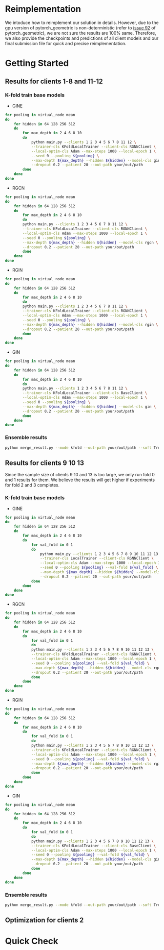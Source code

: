 # Reimplementation
We intoduce how to reimplement our solution in details.
However, due to the gpu version of pytorch_geometric is non-deterministic (refer to [issue 92](https://github.com/pyg-team/pytorch_geometric/issues/92) of pytorch_geometric), we are not sure the results are 100% same.
Therefore, we also provide the checkpoints and predictions of all client models and our final submission file for quick and precise reimplementation.


# Getting Started
## Results for clients 1-8 and 11-12

### K-fold train base models
* GINE
```bash
for pooling in virtual_node mean
do
    for hidden in 64 128 256 512
    do
        for max_depth in 2 4 6 8 10
        do
            python main.py --clients 1 2 3 4 5 6 7 8 11 12 \
            --trainer-cls KFoldLocalTrainer --client-cls RGNNClient \
            --local-optim-cls Adam --max-steps 1000 --local-epoch 1 \
            --seed 0 --pooling ${pooling} \
            --max-depth ${max_depth} --hidden ${hidden} --model-cls gine \
            --dropout 0.2 --patient 20 --out-path your/out/path
        done
    done
done
```

* RGCN
```bash
for pooling in virtual_node mean
do
    for hidden in 64 128 256 512
    do
        for max_depth in 2 4 6 8 10
        do
        python main.py --clients 1 2 3 4 5 6 7 8 11 12 \
        --trainer-cls KFoldLocalTrainer --client-cls RGNNClient \
        --local-optim-cls Adam --max-steps 1000 --local-epoch 1 \
        --seed 0 --pooling ${pooling} \
        --max-depth ${max_depth} --hidden ${hidden} --model-cls rgcn \
        --dropout 0.2 --patient 20 --out-path your/out/path
        done
    done
done
```

* RGIN
```bash
for pooling in virtual_node mean
do
    for hidden in 64 128 256 512
    do
        for max_depth in 2 4 6 8 10
        do
        python main.py --clients 1 2 3 4 5 6 7 8 11 12 \
        --trainer-cls KFoldLocalTrainer --client-cls RGNNClient \
        --local-optim-cls Adam --max-steps 1000 --local-epoch 1 \
        --seed 0 --pooling ${pooling} \
        --max-depth ${max_depth} --hidden ${hidden} --model-cls rgin \
        --dropout 0.2 --patient 20 --out-path your/out/path
        done
    done
done
```

* GIN
```bash
for pooling in virtual_node mean
do
    for hidden in 64 128 256 512
    do
        for max_depth in 2 4 6 8 10
        do
        python main.py --clients 1 2 3 4 5 6 7 8 11 12 \
        --trainer-cls KFoldLocalTrainer --client-cls BaseClient \
        --local-optim-cls Adam --max-steps 1000 --local-epoch 1 \
        --seed 0 --pooling ${pooling} \
        --max-depth ${max_depth} --hidden ${hidden} --model-cls gin \
        --dropout 0.2 --patient 20 --out-path your/out/path
        done
    done
done
```

### Ensemble results
```bash
python merge_result.py --mode kfold --out-path your/out/path --soft True --topk_min 20 --topk_max 40 --clients 1 2 3 4 5 6 7 8 11 12 --save-path your/save/path
```


## Results for clients 9 10 13
Since the sample size of clients 9 10 and 13 is too large, we only run fold 0 and 1 results for them.
We believe the results will get higher if experiments for fold 2 and 3 completes.

### K-fold train base models
* GINE
```bash
for pooling in virtual_node mean
do
    for hidden in 64 128 256 512
    do
        for max_depth in 2 4 6 8 10
        do
            for val_fold in 0 1
            do
                python main.py --clients 1 2 3 4 5 6 7 8 9 10 11 12 13 \
                --trainer-cls LocalTrainer --client-cls RGNNClient \
                --local-optim-cls Adam --max-steps 1000 --local-epoch 1 \
                --seed 0 --pooling ${pooling} --val-fold ${val_fold} \
                --max-depth ${max_depth} --hidden ${hidden} --model-cls gine \
                --dropout 0.2 --patient 20 --out-path your/out/path
            done
        done
    done
done
```

* RGCN
```bash
for pooling in virtual_node mean
do
    for hidden in 64 128 256 512
    do
        for max_depth in 2 4 6 8 10
        do
            for val_fold in 0 1
            do
            python main.py --clients 1 2 3 4 5 6 7 8 9 10 11 12 13 \
            --trainer-cls KFoldLocalTrainer --client-cls RGNNClient \
            --local-optim-cls Adam --max-steps 1000 --local-epoch 1 \
            --seed 0 --pooling ${pooling} --val-fold ${val_fold} \
            --max-depth ${max_depth} --hidden ${hidden} --model-cls rgcn \
            --dropout 0.2 --patient 20 --out-path your/out/path
            done
        done
    done
done
```

* RGIN
```bash
for pooling in virtual_node mean
do
    for hidden in 64 128 256 512
    do
        for max_depth in 2 4 6 8 10
        do
            for val_fold in 0 1
            do
            python main.py --clients 1 2 3 4 5 6 7 8 9 10 11 12 13 \
            --trainer-cls KFoldLocalTrainer --client-cls RGNNClient \
            --local-optim-cls Adam --max-steps 1000 --local-epoch 1 \
            --seed 0 --pooling ${pooling} --val-fold ${val_fold} \
            --max-depth ${max_depth} --hidden ${hidden} --model-cls rgin \
            --dropout 0.2 --patient 20 --out-path your/out/path
            done
        done
    done
done
```

* GIN
```bash
for pooling in virtual_node mean
do
    for hidden in 64 128 256 512
    do
        for max_depth in 2 4 6 8 10
        do
            for val_fold in 0 1
            do
            python main.py --clients 1 2 3 4 5 6 7 8 9 10 11 12 13 \
            --trainer-cls KFoldLocalTrainer --client-cls BaseClient \
            --local-optim-cls Adam --max-steps 1000 --local-epoch 1 \
            --seed 0 --pooling ${pooling} --val-fold ${val_fold} \
            --max-depth ${max_depth} --hidden ${hidden} --model-cls gin \
            --dropout 0.2 --patient 20 --out-path your/out/path
            done
        done
    done
done
```

### Ensemble results
```bash
python merge_result.py --mode kfold --out-path your/out/path --soft True --topk_min 0 --topk_max 10 --clients 9 10 13 --save-path your/save/path
```

## Optimization for clients 2


# Quick Check